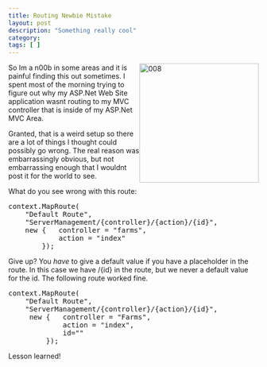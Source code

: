 ```yaml
---
title: Routing Newbie Mistake
layout: post
description: "Something really cool"
category:
tags: [ ]
---
```

<p><a href="http://www.flickr.com/photos/candiedwomanire/3397197237/"><img style="border-right-width: 0px; display: inline; border-top-width: 0px; border-bottom-width: 0px; margin-left: 0px; border-left-width: 0px; margin-right: 0px" title="008" border="0" alt="008" align="right" src="http://farm4.static.flickr.com/3605/3397197237_543c57dea8_m.jpg" width="240" height="240" /></a>So Im a n00b in some areas and it is painful finding this out sometimes. I spent most of the morning trying to figure out why my ASP.Net Web Site application wasnt routing to my MVC controller that is inside of my ASP.Net MVC Area. </p>  <p>Granted, that is a weird setup so there are a lot of things I thought could possibly go wrong. The real reason was embarrassingly obvious, but not embarrassing enough that I wouldnt post it for the world to see. </p>  <p>What do you see wrong with this route:</p>  <pre class="c#" name="code">context.MapRoute(
    &quot;Default Route&quot;,
    &quot;ServerManagement/{controller}/{action}/{id}&quot;,
    new {   controller = &quot;farms&quot;,
            action = &quot;index&quot;
        });</pre>

<p>Give up? You <em>have</em> to give a default value if you have a placeholder in the route. In this case we have /{id} in the route, but we never a default value for the id. The following route worked fine. </p>

<pre class="c#" name="code">context.MapRoute(
    &quot;Default Route&quot;,
    &quot;ServerManagement/{controller}/{action}/{id}&quot;,
     new {   controller = &quot;Farms&quot;,
             action = &quot;index&quot;,
             id=&quot;&quot;
         });</pre>

<p>Lesson learned!</p>
